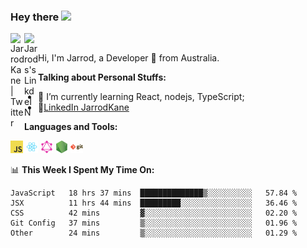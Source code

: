 ### Hey there <img src="https://media.giphy.com/media/hvRJCLFzcasrR4ia7z/giphy.gif" width="25px">
<a href="https://twitter.com/Jarrod_Kane1">
  <img align="left" alt="Jarrod Kane | Twitter" width="22px" src="https://cdn.jsdelivr.net/npm/simple-icons@v3/icons/twitter.svg" />
</a>
<a href="https://www.linkedin.com/in/jarrodkane/">
  <img align="left" alt="Jarrods's LinkdeIN" width="22px" src="https://cdn.jsdelivr.net/npm/simple-icons@v3/icons/linkedin.svg" />
</a>

<br />

Hi, I'm Jarrod, a Developer 🚀 from Australia.

  
**Talking about Personal Stuffs:**


- 🌱 I’m currently learning React, nodejs, TypeScript; 
- 📝[LinkedIn JarrodKane](https://www.linkedin.com/in/jarrodkane/)

**Languages and Tools:**  

<code><img height="20" src="https://raw.githubusercontent.com/github/explore/80688e429a7d4ef2fca1e82350fe8e3517d3494d/topics/javascript/javascript.png"></code>
<code><img height="20" src="https://raw.githubusercontent.com/github/explore/80688e429a7d4ef2fca1e82350fe8e3517d3494d/topics/react/react.png"></code>
<code><img height="20" src="https://raw.githubusercontent.com/github/explore/5c058a388828bb5fde0bcafd4bc867b5bb3f26f3/topics/graphql/graphql.png"></code>
<code><img height="20" src="https://raw.githubusercontent.com/github/explore/80688e429a7d4ef2fca1e82350fe8e3517d3494d/topics/nodejs/nodejs.png"></code>
<code><img height="20" src="https://raw.githubusercontent.com/github/explore/80688e429a7d4ef2fca1e82350fe8e3517d3494d/topics/git/git.png"></code>

📊 **This Week I Spent My Time On:**
<!--START_SECTION:waka-->
```text
JavaScript   18 hrs 37 mins  ██████████████▒░░░░░░░░░░   57.84 % 
JSX          11 hrs 44 mins  █████████░░░░░░░░░░░░░░░░   36.46 % 
CSS          42 mins         ▓░░░░░░░░░░░░░░░░░░░░░░░░   02.20 % 
Git Config   37 mins         ▒░░░░░░░░░░░░░░░░░░░░░░░░   01.96 % 
Other        24 mins         ▒░░░░░░░░░░░░░░░░░░░░░░░░   01.29 % 
```
<!--END_SECTION:waka-->
